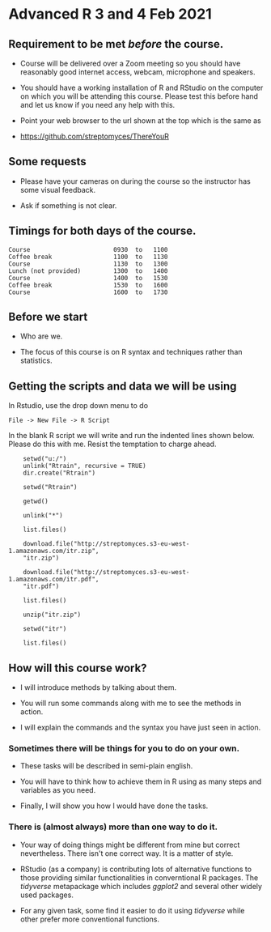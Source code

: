 # Advanced R 3 and 4 Feb 2021

## Requirement to be met _before_ the course.

* Course will be delivered over a Zoom meeting so you should
  have reasonably good internet access, webcam, microphone
  and speakers.

* You should have a working installation of R and RStudio
  on the computer on which you will be attending this
  course. Please test this before hand and let us know if
  you need any help with this.

* Point your web browser to the url shown at the top
  which is the same as

* https://github.com/streptomyces/ThereYouR

## Some requests

* Please have your cameras on during the course so the
  instructor has some visual feedback.

* Ask if something is not clear.

## Timings for both days of the course.

~~~ 
Course                       0930  to   1100
Coffee break                 1100  to   1130
Course                       1130  to   1300
Lunch (not provided)         1300  to   1400
Course                       1400  to   1530
Coffee break                 1530  to   1600
Course                       1600  to   1730
~~~

## Before we start

* Who are we.

* The focus of this course is on R syntax and
  techniques rather than statistics.

## Getting the scripts and data we will be using

In Rstudio, use the drop down menu to do

    File -> New File -> R Script

In the blank R script we will write and run
the indented lines shown below. Please do this
with me. Resist the temptation to charge ahead.

~~~ {.r}
    setwd("u:/")
    unlink("Rtrain", recursive = TRUE)
    dir.create("Rtrain")

    setwd("Rtrain")

    getwd()

    unlink("*")

    list.files()
    
    download.file("http://streptomyces.s3-eu-west-1.amazonaws.com/itr.zip",
    "itr.zip")

    download.file("http://streptomyces.s3-eu-west-1.amazonaws.com/itr.pdf",
    "itr.pdf")

    list.files()

    unzip("itr.zip")
    
    setwd("itr")

    list.files()
~~~

## How will this course work?

- I will introduce methods by talking about them.

- You will run some commands along with me to see the
  methods in action.

- I will explain the commands and the syntax you have
  just seen in action.


### Sometimes there will be things for you to do on your own.

+ These tasks will be described in semi-plain english.

+ You will have to think how to achieve them in R using as
many steps and variables as you need.

+ Finally, I will show you how I would have done the tasks.

### There is (almost always) more than one way to do it.

+ Your way of doing things might be different from mine but
correct nevertheless. There isn't one correct way. It is a
matter of style.

+ RStudio (as a company) is contributing lots of alternative
functions to those providing similar functionalities in
converntional R packages. The _tidyverse_ metapackage which
includes _ggplot2_ and several other widely used packages.

+ For any given task, some find it easier to do it using
 _tidyverse_ while other prefer more conventional functions.




